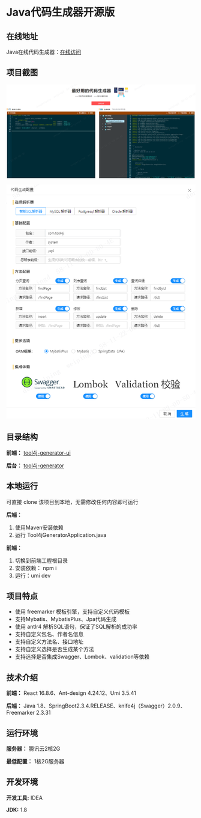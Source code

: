 # Java代码生成器开源版

## 在线地址
Java在线代码生成器：[在线访问](https://tool4j.com/#/code-generate)

## 项目截图
![img.png](img.png)

![img_1.png](img_1.png)

## 目录结构

**前端：** [tool4j-generator-ui](https://gitee.com/dwp1216/tool4j-generator-ui)

**后台：** [tool4j-generator](https://gitee.com/dwp1216/tool4j-generator)

## 本地运行
可直接 clone 该项目到本地，无需修改任何内容即可运行


**后端：**
1. 使用Maven安装依赖
2. 运行 Tool4jGeneratorApplication.java

**前端：**
1. 切换到前端工程根目录
2. 安装依赖： npm i
2. 运行：umi dev

## 项目特点
- 使用 freemarker 模板引擎，支持自定义代码模板
- 支持Mybatis、MybatisPlus、Jpa代码生成
- 使用 antlr4 解析SQL语句，保证了SQL解析的成功率
- 支持自定义包名、作者名信息
- 支持自定义方法名、接口地址
- 支持自定义选择是否生成某个方法
- 支持选择是否集成Swagger、Lombok、validation等依赖

## 技术介绍
**前端：** React 16.8.6、Ant-design 4.24.12、Umi 3.5.41

**后端：** Java 1.8、SpringBoot2.3.4.RELEASE、knife4j（Swagger）2.0.9、Freemarker 2.3.31

## 运行环境
**服务器：** 腾讯云2核2G

**最低配置：** 1核2G服务器

## 开发环境

**开发工具:** IDEA

**JDK:** 1.8
